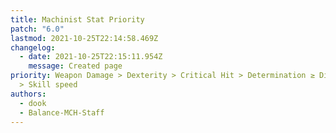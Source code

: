 ```yaml
---
title: Machinist Stat Priority
patch: "6.0"
lastmod: 2021-10-25T22:14:58.469Z
changelog:
  - date: 2021-10-25T22:15:11.954Z
    message: Created page
priority: Weapon Damage > Dexterity > Critical Hit > Determination ≥ Direct Hit
  > Skill speed
authors:
  - dook
  - Balance-MCH-Staff
---
```

